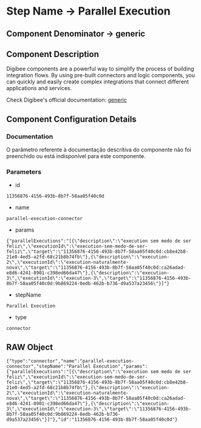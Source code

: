 # Step Name -> Parallel Execution
## Component Denominator -> generic

## Component Description

Digibee components are a powerful way to simplify the process of building integration flows. By using pre-built connectors and logic components, you can quickly and easily create complex integrations that connect different applications and services.

Check Digibee's official documentation: [generic](https://docs.digibee.com/documentation "Digibee documentation")

## Component Configuration Details
### Documentation

O parâmetro referente à documentação descritiva do componente não foi preenchido ou está indisponível para este componente.

### Parameters

* id
```
11356876-4156-493b-8b7f-58aa05f40c0d
```

* name
```
parallel-execution-connector
```

* params
```
{"parallelExecutions":"[{\"description\":\"execution sem medo de ser feliz\",\"executionId\":\"execution-sem-medo-de-ser-feliz\",\"target\":\"11356876-4156-493b-8b7f-58aa05f40c0d:cb8e42b8-21e0-4ed5-a2fd-68c21b8b74fb\"},{\"description\":\"execution-2\",\"executionId\":\"execution-naturalmente-nova\",\"target\":\"11356876-4156-493b-8b7f-58aa05f40c0d:ca26adad-e8d6-4241-8901-c398ed66da47\"},{\"description\":\"execution-3\",\"executionId\":\"execution-3\",\"target\":\"11356876-4156-493b-8b7f-58aa05f40c0d:9b869224-0edb-462b-b736-d9a537a23456\"}]"}
```

* stepName
```
Parallel Execution
```

* type
```
connector
```


## RAW Object

```
{"type":"connector","name":"parallel-execution-connector","stepName":"Parallel Execution","params":{"parallelExecutions":"[{\"description\":\"execution sem medo de ser feliz\",\"executionId\":\"execution-sem-medo-de-ser-feliz\",\"target\":\"11356876-4156-493b-8b7f-58aa05f40c0d:cb8e42b8-21e0-4ed5-a2fd-68c21b8b74fb\"},{\"description\":\"execution-2\",\"executionId\":\"execution-naturalmente-nova\",\"target\":\"11356876-4156-493b-8b7f-58aa05f40c0d:ca26adad-e8d6-4241-8901-c398ed66da47\"},{\"description\":\"execution-3\",\"executionId\":\"execution-3\",\"target\":\"11356876-4156-493b-8b7f-58aa05f40c0d:9b869224-0edb-462b-b736-d9a537a23456\"}]"},"id":"11356876-4156-493b-8b7f-58aa05f40c0d"}
```